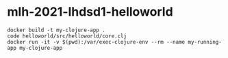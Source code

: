# mlh-2021-lhdsd1-helloworld

```
docker build -t my-clojure-app .
code helloworld/src/helloworld/core.clj 
docker run -it -v $(pwd):/var/exec-clojure-env --rm --name my-running-app my-clojure-app
```
